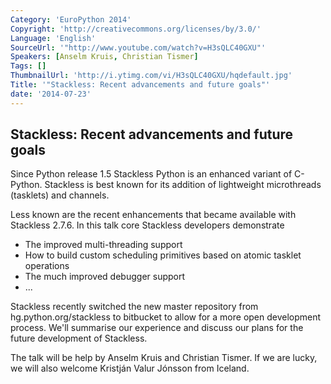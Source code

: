 ```yaml
---
Category: 'EuroPython 2014'
Copyright: 'http://creativecommons.org/licenses/by/3.0/'
Language: 'English'
SourceUrl: '"http://www.youtube.com/watch?v=H3sQLC40GXU"'
Speakers: [Anselm Kruis, Christian Tismer]
Tags: []
ThumbnailUrl: 'http://i.ytimg.com/vi/H3sQLC40GXU/hqdefault.jpg'
Title: '"Stackless: Recent advancements and future goals"'
date: '2014-07-23'
---
```

Stackless: Recent advancements and future goals
-------------------------------------------------------

Since Python release 1.5 Stackless Python is an enhanced variant of C-Python.
Stackless is best known for its addition of lightweight microthreads (tasklets) and 
channels.

Less known are the recent enhancements that became available with Stackless 2.7.6. 
In this talk core Stackless developers demonstrate

 * The improved multi-threading support
 * How to build custom scheduling primitives based on atomic tasklet operations
 * The much improved debugger support
 * ...
 
Stackless recently switched the new master repository from hg.python.org/stackless to bitbucket to 
allow for a more open development process. We'll summarise our experience and discuss our
plans for the future development of Stackless.

The talk will be help by Anselm Kruis and Christian Tismer.
If we are lucky, we will also welcome Kristján Valur Jónsson from Iceland.
